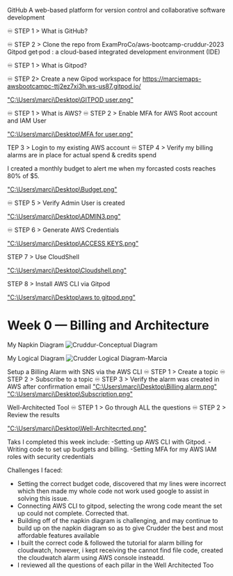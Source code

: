 GitHub
A web-based platform for version control and collaborative software development

♾️ STEP 1 > What is GitHub?

♾️ STEP 2 > Clone the repo from ExamProCo/aws-bootcamp-cruddur-2023
Gitpod
get·pod : a cloud-based integrated development environment (IDE)

♾️ STEP 1 > What is Gitpod?

♾️ STEP 2> Create a new Gipod workspace for 
https://marciemaps-awsbootcampc-ttj2ez7xi3h.ws-us87.gitpod.io/

["C:\Users\marci\Desktop\GITPOD user.png"](https://github.com/Marciemaps/aws-bootcamp-cruddur-2023/issues/3#issue-1590780358)

♾️ STEP 1 > What is AWS?
♾️ STEP 2 > Enable MFA for AWS Root account and IAM User

["C:\Users\marci\Desktop\MFA for user.png"](https://github.com/Marciemaps/aws-bootcamp-cruddur-2023/issues/4#issue-1590782413)

TEP 3 > Login to my existing AWS account
♾️ STEP 4 > Verify my billing alarms are in place for actual spend & credits spend

I created a monthly budget to alert me when my forcasted costs reaches 80% of $5.

["C:\Users\marci\Desktop\Budget.png"](https://github.com/Marciemaps/aws-bootcamp-cruddur-2023/issues/5#issue-1590782737)

♾️ STEP 5 > Verify Admin User is created

["C:\Users\marci\Desktop\ADMIN3.png"](https://github.com/Marciemaps/aws-bootcamp-cruddur-2023/issues/6#issue-1590782934)

♾️ STEP 6 > Generate AWS Credentials

["C:\Users\marci\Desktop\ACCESS KEYS.png"](https://github.com/Marciemaps/aws-bootcamp-cruddur-2023/issues/7#issue-1590783170)

 STEP 7 > Use CloudShell
 
[ "C:\Users\marci\Desktop\Cloudshell.png"](https://github.com/Marciemaps/aws-bootcamp-cruddur-2023/issues/8#issue-1590783399)
 
 STEP 8 > Install AWS CLI via Gitpod
 
[ "C:\Users\marci\Desktop\aws to gitpod.png"](https://github.com/Marciemaps/aws-bootcamp-cruddur-2023/issues/9#issue-1590783666)


# Week 0 — Billing and Architecture

My Napkin Diagram
![Cruddur-Conceptual Diagram](https://user-images.githubusercontent.com/95619710/219857806-432378db-ea74-41d6-9a8a-e15a966a5806.jpeg)

My Logical Diagram
![Crudder Logical Diagram-Marcia](https://user-images.githubusercontent.com/95619710/219857850-41c71604-d081-419e-bfd8-f38a7d5487c0.jpeg)

Setup a Billing Alarm with SNS via the AWS CLI
♾️ STEP 1 > Create a topic
♾️ STEP 2 > Subscribe to a topic
♾️ STEP 3 > Verify the alarm was created in AWS after confirmation email
["C:\Users\marci\Desktop\Billing alarm.png"](https://github.com/Marciemaps/aws-bootcamp-cruddur-2023/issues/10#issue-1590783844)
["C:\Users\marci\Desktop\Subscription.png"](https://github.com/Marciemaps/aws-bootcamp-cruddur-2023/issues/11#issue-1590784030)

Well-Architected Tool
♾️ STEP 1 > Go through ALL the questions
♾️ STEP 2 > Review the results

["C:\Users\marci\Desktop\Well-Architecrted.png"](https://github.com/Marciemaps/aws-bootcamp-cruddur-2023/issues/12#issue-1590784254)


Taks I completed this week include: 
-Setting up AWS CLI with Gitpod.
-Writing code to set up budgets and billing.
-Setting MFA for my AWS IAM roles with security credentials 

Challenges I faced: 
- Setting the correct budget code, discovered that my lines were incorrect which then made my whole code not work used google to assist in solving this issue.
- Connecting AWS CLI to gitpod, selecting the wrong code meant the set up could not complete. Corrected that.
- Building off of the napkin diagram is challenging, and may continue to build up on the napkin diagram so as to give Crudder the best and most affordable features available 
- I built the correct code & followed the tutorial for alarm billing for cloudwatch, however, i kept receiving the cannot find file code, created the cloudwatch alarm using AWS console insteadd.
- I reviewed all the questions of each pillar in the Well Architected Too
